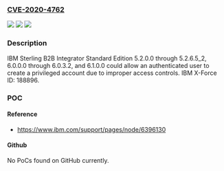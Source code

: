 ### [CVE-2020-4762](https://cve.mitre.org/cgi-bin/cvename.cgi?name=CVE-2020-4762)
![](https://img.shields.io/static/v1?label=Product&message=Sterling%20B2B%20Integrator&color=blue)
![](https://img.shields.io/static/v1?label=Version&message=n%2Fa&color=blue)
![](https://img.shields.io/static/v1?label=Vulnerability&message=Gain%20Privileges&color=brighgreen)

### Description

IBM Sterling B2B Integrator Standard Edition 5.2.0.0 through 5.2.6.5_2, 6.0.0.0 through 6.0.3.2, and 6.1.0.0 could allow an authenticated user to create a privileged account due to improper access controls. IBM X-Force ID: 188896.

### POC

#### Reference
- https://www.ibm.com/support/pages/node/6396130

#### Github
No PoCs found on GitHub currently.

